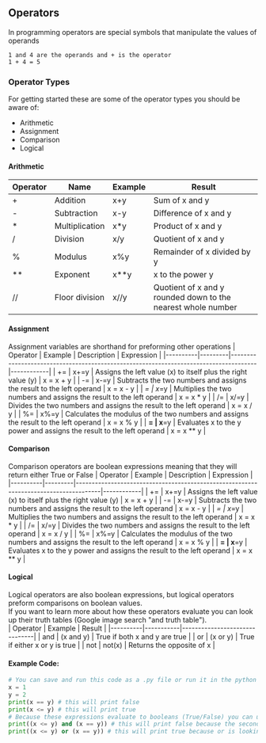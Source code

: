 ## Operators

In programming operators are special symbols that manipulate the values of operands
```
1 and 4 are the operands and + is the operator
1 + 4 = 5
```

### Operator Types
For getting started these are some of the operator types you should be aware of: 
* Arithmetic 
* Assignment
* Comparison
* Logical

#### Arithmetic
| Operator | Name           | Example | Result                                                       |
|----------|----------------|---------|--------------------------------------------------------------|
| +        | Addition       | x+y     | Sum of x and y                                               |
| -        | Subtraction    | x-y     | Difference of x and y                                        |
| *        | Multiplication | x*y     | Product of x and y                                           |
| /        | Division       | x/y     | Quotient of x and y                                          |
| %        | Modulus        | x%y     | Remainder of x divided by y                                  |
| **       | Exponent       | x**y    | x to the power y                                             |
| //       | Floor division | x//y    | Quotient of x and y rounded down to the nearest whole number |

#### Assignment
Assignment variables are shorthand for preforming other operations
| Operator | Example | Description                                                                          | Expression |
|----------|---------|--------------------------------------------------------------------------------------|------------|
| +=       | x+=y    | Assigns the left value (x) to itself plus the right value (y)                        | x = x + y  |
| -=       | x-=y    | Subtracts the two numbers and assigns the result to the left operand                 | x = x - y  |
| *=       | x*=y    | Multiplies the two numbers and assigns the result to the left operand                | x = x * y  |
| /=       | x/=y    | Divides the two numbers and assigns the result to the left operand                   | x = x / y  |
| %=       | x%=y    | Calculates the modulus of the two numbers and assigns the result to the left operand | x = x % y  |
| **=      | x**=y   | Evaluates x to the y power and assigns the result to the left operand                | x = x ** y |

#### Comparison
Comparison operators are boolean expressions meaning that they will return either True or False
| Operator | Example | Description                                                                          | Expression |
|----------|---------|--------------------------------------------------------------------------------------|------------|
| +=       | x+=y    | Assigns the left value (x) to itself plus the right value (y)                        | x = x + y  |
| -=       | x-=y    | Subtracts the two numbers and assigns the result to the left operand                 | x = x - y  |
| *=       | x*=y    | Multiplies the two numbers and assigns the result to the left operand                | x = x * y  |
| /=       | x/=y    | Divides the two numbers and assigns the result to the left operand                   | x = x / y  |
| %=       | x%=y    | Calculates the modulus of the two numbers and assigns the result to the left operand | x = x % y  |
| **=      | x**=y   | Evaluates x to the y power and assigns the result to the left operand                | x = x ** y |

#### Logical
Logical operators are also boolean expressions, but logical operators preform comparisons on boolean values.  
If you want to learn more about how these operators evaluate you can look up their truth tables (Google image search "and truth table").  
| Operator | Example   | Result                        |
|----------|-----------|-------------------------------|
| and      | (x and y) | True if both x and y are true |
| or       | (x or y)  | True if either x or y is true |
| not      | not(x)    | Returns the opposite of x     |

#### Example Code:
````python
# You can save and run this code as a .py file or run it in the python terminal 
x = 1
y = 2
print(x == y) # this will print false
print(x <= y) # this will print true
# Because these expressions evaluate to booleans (True/False) you can use them with the logical operators 
print((x <= y) and (x == y)) # this will print false because the second operand is not true
print((x <= y) or (x == y)) # this will print true because or is looking for at least one operand to be True
````
